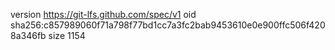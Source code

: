 version https://git-lfs.github.com/spec/v1
oid sha256:c857989060f71a798f77bd1cc7a3fc2bab9453610e0e900ffc506f4208a346fb
size 1154
